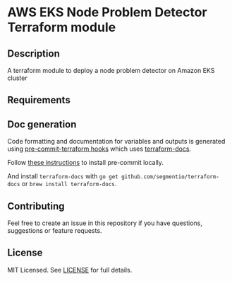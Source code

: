 # AWS EKS Node Problem Detector Terraform module

## Description

A terraform module to deploy a node problem detector on Amazon EKS cluster

<!-- BEGINNING OF PRE-COMMIT-TERRAFORM DOCS HOOK -->
## Requirements

<!-- END OF PRE-COMMIT-TERRAFORM DOCS HOOK -->

## Doc generation

Code formatting and documentation for variables and outputs is generated using [pre-commit-terraform hooks](https://github.com/antonbabenko/pre-commit-terraform) which uses [terraform-docs](https://github.com/segmentio/terraform-docs).

Follow [these instructions](https://github.com/antonbabenko/pre-commit-terraform#how-to-install) to install pre-commit locally.

And install `terraform-docs` with `go get github.com/segmentio/terraform-docs` or `brew install terraform-docs`.

## Contributing

Feel free to create an issue in this repository if you have questions, suggestions or feature requests.


## License

MIT Licensed. See [LICENSE](https://github.com/bossastudios/terraform-aws-eks-node-problem-detector/tree/master/LICENSE) for full details.
